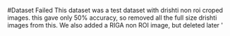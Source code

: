 #Dataset Failed
This dataset was a  test dataset with drishti non roi croped images. this gave only 50% accuracy, so removed all the full size drishti images from this. We also added a RIGA non ROI image, but deleted later '
